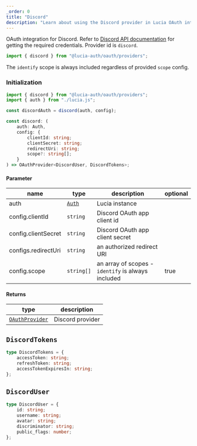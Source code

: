 ```yaml
---
_order: 0
title: "Discord"
description: "Learn about using the Discord provider in Lucia OAuth integration"
---
```


OAuth integration for Discord. Refer to [Discord API documentation](https://discord.com/developers/docs/getting-started) for getting the required credentials. Provider id is `discord`.

```ts
import { discord } from "@lucia-auth/oauth/providers";
```

The `identify` scope is always included regardless of provided `scope` config.

### Initialization

```ts
import { discord } from "@lucia-auth/oauth/providers";
import { auth } from "./lucia.js";

const discordAuth = discord(auth, config);
```

```ts
const discord: (
	auth: Auth,
	config: {
		clientId: string;
		clientSecret: string;
		redirectUri: string;
		scope?: string[];
	}
) => OAuthProvider<DiscordUser, DiscordTokens>;
```

#### Parameter

| name                | type                                 | description                                        | optional |
| ------------------- | ------------------------------------ | -------------------------------------------------- | -------- |
| auth                | [`Auth`](/reference/lucia-auth/auth) | Lucia instance                                     |          |
| config.clientId     | `string`                             | Discord OAuth app client id                        |          |
| config.clientSecret | `string`                             | Discord OAuth app client secret                    |          |
| configs.redirectUri | `string`                             | an authorized redirect URI                         |          |
| config.scope        | `string[]`                           | an array of scopes - `identify` is always included | true     |

#### Returns

| type                                              | description      |
| ------------------------------------------------- | ---------------- |
| [`OAuthProvider`](/reference/oauth/oauthprovider) | Discord provider |

## `DiscordTokens`

```ts
type DiscordTokens = {
	accessToken: string;
	refreshToken: string;
	accessTokenExpiresIn: string;
};
```

## `DiscordUser`

```ts
type DiscordUser = {
	id: string;
	username: string;
	avatar: string;
	discriminator: string;
	public_flags: number;
};
```
